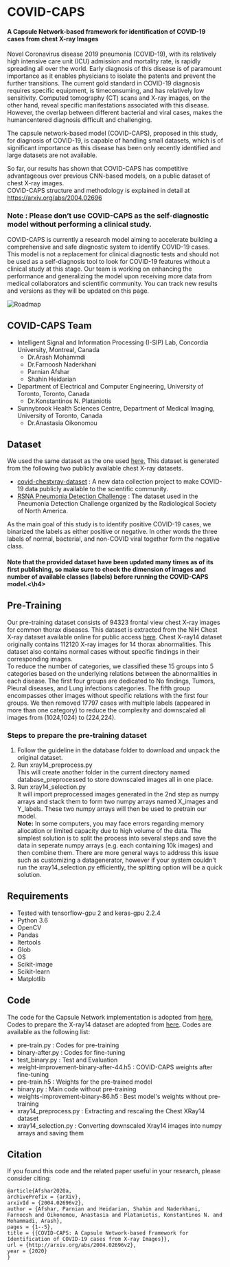 # COVID-CAPS
<h4> A Capsule Network-based framework for identification of  COVID-19 cases from chest X-ray Images </h4>

Novel Coronavirus disease 2019 pneumonia (COVID-19), with its relatively high intensive care unit (ICU) admission and mortality
rate, is rapidly spreading all over the world. Early diagnosis of this
disease is of paramount importance as it enables physicians to isolate
the patents and prevent the further transitions. The current gold standard
in COVID-19 diagnosis requires specific equipment, is timeconsuming,
and has relatively low sensitivity. Computed tomography
(CT) scans and X-ray images, on the other hand, reveal specific
manifestations associated with this disease. However, the overlap
between different bacterial and viral cases, makes the humancentered
diagnosis difficult and challenging.

The capsule network-based model (COVID-CAPS), proposed in this
study, for diagnosis of COVID-19, is capable of handling small
datasets, which is of significant importance as this disease has been
only recently identified and large datasets are not available.

So far, our results has shown that COVID-CAPS has competitive advantageous over
previous CNN-based models, on a public dataset of chest X-ray images. <br> 
COVID-CAPS structure and methodology is explained in detail at <a href="https://arxiv.org/abs/2004.02696">https://arxiv.org/abs/2004.02696</a> 

<h3>Note : Please don’t use COVID-CAPS as the self-diagnostic model without performing a clinical study.</h3>
  COVID-CAPS is currently a research model aiming to accelerate building a comprehensive and safe diagnostic system to identify COVID-19 cases. This model is not a replacement for clinical diagnostic tests and should not be used as a self-diagnosis tool to look for COVID-19 features without a clinical study at this stage. Our team is working on enhancing the performance and generalizing the model upon receiving more data from medical collaborators and scientific community. You can track new results and versions as they will be updated on this page.<br>

![Roadmap](COVID-CAPS/model.png)
## COVID-CAPS Team
* Intelligent Signal and Information Processing (I-SIP) Lab, Concordia University, Montreal, Canada
    * Dr.Arash Mohammdi
    * Dr.Farnoosh Naderkhani
    * Parnian Afshar
    * Shahin Heidarian
* Department of Electrical and Computer Engineering, University of Toronto, Toronto, Canada
    * Dr.Konstantinos N. Plataniotis
* Sunnybrook Health Sciences Centre, Department of Medical Imaging, University of Toronto, Canada
    * Dr.Anastasia Oikonomou
## Dataset
We used the same dataset as the one used <a href="https://github.com/lindawangg/COVID-Net">here.</a>
This dataset is generated from the following two publicly available chest
X-ray datasets.
* <a href="https://github.com/ieee8023/covid-chestxray-dataset">covid-chestxray-dataset</a> : A new data collection project to make COVID-19 data publicly available to the scientific community.
* <a href="https://www.kaggle.com/c/rsna-pneumonia-detection-challenge">RSNA Pneumonia Detection Challenge</a> : The dataset used in the Pneumonia Detection Challenge organized by the Radiological Society of North America.

As the main goal of this study is to identify
positive COVID-19 cases, we binarized the labels as either positive
or negative. In other words the three labels of normal, bacterial, and
non-COVID viral together form the negative class.

<h4>Note that the provided dataset have been updated many times as of its first publishing, so make sure to check the dimension of images and number of available classes (labels) before running the COVID-CAPS model.<\h4>

## Pre-Training
Our pre-training dataset consists of 94323 frontal view chest X-ray images for common thorax diseases. This dataset is extracted from the NIH Chest X-ray dataset available online for public access <a href="https://nihcc.app.box.com/v/ChestXray-NIHCC/folder/36938765345">here</a>. Chest X-ray14 dataset originally contains 112120 X-ray images for 14 thorax abnormalities. This dataset also contains normal cases without specific findings in their corresponding images.<br>To reduce the number of categories, we classified these 15 groups into 5 categories based on the underlying relations between the abnormalities in each disease. The first four groups are dedicated to No findings, Tumors, Pleural diseases, and Lung infections categories. The fifth group encompasses other images without specific relations with the first four groups.
We then removed 17797 cases with multiple labels (appeared in more than one category) to reduce the complexity and downscaled all images from (1024,1024) to (224,224).

### Steps to prepare the pre-training dataset
<ol>
  <li>Follow the guideline in the database folder to download and unpack the original dataset.</li>
  <li>Run xray14_preprocess.py<br>
This will create another folder in the current directory named database_preprocessed to store downscaled images all in one place.</li>
  <li>Run xray14_selection.py<br>
It will import preprocessed images generated in the 2nd step as numpy arrays and stack them to form two numpy arrays named X_images and Y_labels. These two numpy arrays will then be used to pretrain our model.<br>
    <b>Note:</b> In some computers, you may face errors regarding memory allocation or limited capacity due to high volume of the data. The simplest solution is to split the process into several steps and save the data in seperate numpy arrays (e.g. each containing 10k images) and then combine them. There are more general ways to address this issue such as customizing a datagenerator, however if your system couldn't run the xray14_selection.py efficiently, the splitting option will be a quick solution.</li>
</ol>  


## Requirements
* Tested with tensorflow-gpu 2 and keras-gpu 2.2.4
* Python 3.6
* OpenCV
* Pandas
* Itertools
* Glob
* OS
* Scikit-image
* Scikit-learn
* Matplotlib

## Code
The code for the Capsule Network implementation is adopted from <a href="https://keras.io/examples/cifar10_cnn_capsule/">here.</a>
Codes to prepare the X-ray14 dataset are adopted from <a href="https://github.com/ManuelPalermo/X-Ray-ConvNet">here</a>.
Codes are available as the following list:

* pre-train.py : Codes for pre-training
* binary-after.py : Codes for fine-tuning
* test_binary.py : Test and Evaluation
* weight-improvement-binary-after-44.h5 : COVID-CAPS weights after fine-tuning
* pre-train.h5 : Weights for the pre-trained model
* binary.py : Main code without pre-training
* weights-improvement-binary-86.h5 : Best model's weights without pre-training
* xray14_preprocess.py : Extracting and rescaling the Chest XRay14 dataset
* xray14_selection.py : Converting downscaled Xray14 images into numpy arrays and saving them

## Citation
If you found this code and the related paper useful in your research, please consider citing:
```
@article{Afshar2020a,
archivePrefix = {arXiv},
arxivId = {2004.02696v2},
author = {Afshar, Parnian and Heidarian, Shahin and Naderkhani, Farnoosh and Oikonomou, Anastasia and Plataniotis, Konstantinos N. and Mohammadi, Arash},
pages = {1--5},
title = {{COVID-CAPS: A Capsule Network-based Framework for Identification of COVID-19 cases from X-ray Images}},
url = {http://arxiv.org/abs/2004.02696v2},
year = {2020}
}
```
